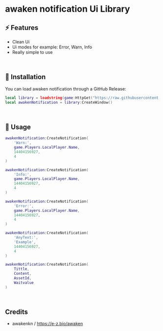 # awaken notification Ui Library

## ⚡ Features

- Clean Ui
- Ui modes for example: Error, Warn, Info
- Really simple to use
<br/>

## 🔌 Installation

You can load awaken notification through a GitHub Release:

```lua
local library = loadstring(game:HttpGet("https://raw.githubusercontent.com/Awakenchan/Awaken-UI-s/main/Notification%20Ui"))() 
local awakenNotification = library:CreateWindow()
```
<br/>

## 📜 Usage
```lua
awakenNotification:CreateNotification(
    'Warn:',
    game.Players.LocalPlayer.Name,
    14404156927,
    4
)

awakenNotification:CreateNotification(
    'Info:',
    game.Players.LocalPlayer.Name,
    14404156927,
    4
)

awakenNotification:CreateNotification(
    'Error:',
    game.Players.LocalPlayer.Name,
    14404156927,
    4
)

awakenNotification:CreateNotification(
    'AnyText:',
    'Example',
    14404156927,
    4
)

awakenNotification:CreateNotification(
    Tittle,
    Content,
    AssetId,
    Waitvalue
)

```
<br/>

## Credits

- awakenkn / https://e-z.bio/awaken
